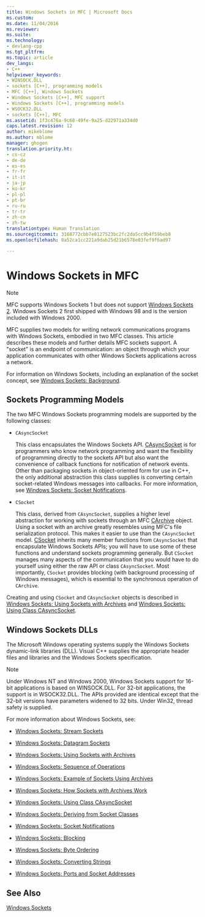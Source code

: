 ```yaml
---
title: Windows Sockets in MFC | Microsoft Docs
ms.custom: 
ms.date: 11/04/2016
ms.reviewer: 
ms.suite: 
ms.technology:
- devlang-cpp
ms.tgt_pltfrm: 
ms.topic: article
dev_langs:
- C++
helpviewer_keywords:
- WINSOCK.DLL
- sockets [C++], programming models
- MFC [C++], Windows Sockets
- Windows Sockets [C++], MFC support
- Windows Sockets [C++], programming models
- WSOCK32.DLL
- sockets [C++], MFC
ms.assetid: 1f3c476a-9c68-49fe-9a25-d22971a334d0
caps.latest.revision: 12
author: mikeblome
ms.author: mblome
manager: ghogen
translation.priority.ht:
- cs-cz
- de-de
- es-es
- fr-fr
- it-it
- ja-jp
- ko-kr
- pl-pl
- pt-br
- ru-ru
- tr-tr
- zh-cn
- zh-tw
translationtype: Human Translation
ms.sourcegitcommit: 3168772cbb7e8127523bc2fc2da5cc9b4f59beb8
ms.openlocfilehash: 0a52ca1cc221a9dab25d21b6578e03fef9f6ad97

---
```

# Windows Sockets in MFC
> [!NOTE]
>  MFC supports Windows Sockets 1 but does not support [Windows Sockets 2](http://msdn.microsoft.com/library/windows/desktop/ms740673). Windows Sockets 2 first shipped with Windows 98 and is the version included with Windows 2000.  
  
 MFC supplies two models for writing network communications programs with Windows Sockets, embodied in two MFC classes. This article describes these models and further details MFC sockets support. A "socket" is an endpoint of communication: an object through which your application communicates with other Windows Sockets applications across a network.  
  
 For information on Windows Sockets, including an explanation of the socket concept, see [Windows Sockets: Background](../mfc/windows-sockets-background.md).  
  
##  <a name="_core_sockets_programming_models"></a> Sockets Programming Models  
 The two MFC Windows Sockets programming models are supported by the following classes:  
  
-   `CAsyncSocket`  
  
     This class encapsulates the Windows Sockets API. [CAsyncSocket](../mfc/reference/casyncsocket-class.md) is for programmers who know network programming and want the flexibility of programming directly to the sockets API but also want the convenience of callback functions for notification of network events. Other than packaging sockets in object-oriented form for use in C++, the only additional abstraction this class supplies is converting certain socket-related Windows messages into callbacks. For more information, see [Windows Sockets: Socket Notifications](../mfc/windows-sockets-socket-notifications.md).  
  
-   `CSocket`  
  
     This class, derived from `CAsyncSocket`, supplies a higher level abstraction for working with sockets through an MFC [CArchive](../mfc/reference/carchive-class.md) object. Using a socket with an archive greatly resembles using MFC's file serialization protocol. This makes it easier to use than the `CAsyncSocket` model. [CSocket](../mfc/reference/csocket-class.md) inherits many member functions from `CAsyncSocket` that encapsulate Windows Sockets APIs; you will have to use some of these functions and understand sockets programming generally. But `CSocket` manages many aspects of the communication that you would have to do yourself using either the raw API or class `CAsyncSocket`. Most importantly, `CSocket` provides blocking (with background processing of Windows messages), which is essential to the synchronous operation of `CArchive`.  
  
 Creating and using `CSocket` and `CAsyncSocket` objects is described in [Windows Sockets: Using Sockets with Archives](../mfc/windows-sockets-using-sockets-with-archives.md) and [Windows Sockets: Using Class CAsyncSocket](../mfc/windows-sockets-using-class-casyncsocket.md).  
  
##  <a name="_core_mfc_socket_samples_and_windows_sockets_dlls"></a> Windows Sockets DLLs  
 The Microsoft Windows operating systems supply the Windows Sockets dynamic-link libraries (DLL). Visual C++ supplies the appropriate header files and libraries and the Windows Sockets specification.  
  
> [!NOTE]
>  Under Windows NT and Windows 2000, Windows Sockets support for 16-bit applications is based on WINSOCK.DLL. For 32-bit applications, the support is in WSOCK32.DLL. The APIs provided are identical except that the 32-bit versions have parameters widened to 32 bits. Under Win32, thread safety is supplied.  
  
 For more information about Windows Sockets, see:  
  
-   [Windows Sockets: Stream Sockets](../mfc/windows-sockets-stream-sockets.md)  
  
-   [Windows Sockets: Datagram Sockets](../mfc/windows-sockets-datagram-sockets.md)  
  
-   [Windows Sockets: Using Sockets with Archives](../mfc/windows-sockets-using-sockets-with-archives.md)  
  
-   [Windows Sockets: Sequence of Operations](../mfc/windows-sockets-sequence-of-operations.md)  
  
-   [Windows Sockets: Example of Sockets Using Archives](../mfc/windows-sockets-example-of-sockets-using-archives.md)  
  
-   [Windows Sockets: How Sockets with Archives Work](../mfc/windows-sockets-how-sockets-with-archives-work.md)  
  
-   [Windows Sockets: Using Class CAsyncSocket](../mfc/windows-sockets-using-class-casyncsocket.md)  
  
-   [Windows Sockets: Deriving from Socket Classes](../mfc/windows-sockets-deriving-from-socket-classes.md)  
  
-   [Windows Sockets: Socket Notifications](../mfc/windows-sockets-socket-notifications.md)  
  
-   [Windows Sockets: Blocking](../mfc/windows-sockets-blocking.md)  
  
-   [Windows Sockets: Byte Ordering](../mfc/windows-sockets-byte-ordering.md)  
  
-   [Windows Sockets: Converting Strings](../mfc/windows-sockets-converting-strings.md)  
  
-   [Windows Sockets: Ports and Socket Addresses](../mfc/windows-sockets-ports-and-socket-addresses.md)  
  
## See Also  
 [Windows Sockets](../mfc/windows-sockets.md)




<!--HONumber=Jan17_HO1-->


